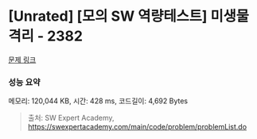 # [Unrated] [모의 SW 역량테스트] 미생물 격리 - 2382 

[문제 링크](https://swexpertacademy.com/main/code/problem/problemDetail.do?contestProbId=AV597vbqAH0DFAVl) 

### 성능 요약

메모리: 120,044 KB, 시간: 428 ms, 코드길이: 4,692 Bytes



> 출처: SW Expert Academy, https://swexpertacademy.com/main/code/problem/problemList.do